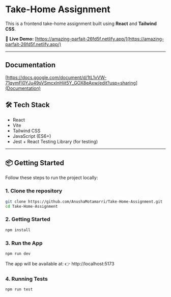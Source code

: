 # Take-Home Assignment

This is a frontend take-home assignment built using **React** and **Tailwind CSS**.

🚀 **Live Demo:** [https://amazing-parfait-26fd5f.netlify.app/](https://amazing-parfait-26fd5f.netlify.app/)

---
## Documentation

[https://docs.google.com/document/d/1tL1vVW-71qymFl0YJu49sVSmcxlnHiit5Y_GOX8eAxw/edit?usp=sharing](Documentation)


## 🛠 Tech Stack

- React
- Vite
- Tailwind CSS
- JavaScript (ES6+)
- Jest + React Testing Library (for testing)

---

## 📦 Getting Started

Follow these steps to run the project locally:

### 1. Clone the repository

```bash
git clone https://github.com/AnushaMotamarri/Take-Home-Assignment.git
cd Take-Home-Assignment
```

### 2. Getting Started

```bash
npm install
```

### 3. Run the App

```bash
npm run dev
```

The app will be available at:
👉 http://localhost:5173

### 4. Running Tests

```
npm run test
```
